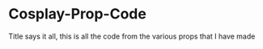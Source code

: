# Cosplay-Prop-Code
Title says it all, this is all the code from the various props that I have made
